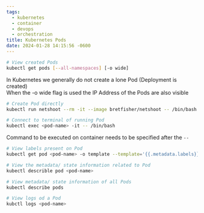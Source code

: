 ```yaml
---
tags:
  - kubernetes
  - container
  - devops
  - orchestration
title: Kubernetes Pods
date: 2024-01-28 14:15:56 -0600
---
```


````bash
# View created Pods
kubectl get pods [--all-namespaces] [-o wide]
````

In Kubernetes we generally do not create a lone Pod (Deployment is created)  
When the -o wide flag is used the IP Address of the Pods are also visible

````bash
# Create Pod directly
kubectl run netshoot --rm -it --image bretfisher/netshoot -- /bin/bash

# Connect to terminal of running Pod
kubectl exec <pod-name> -it -- /bin/bash
````

Command to be executed on container needs to be specified after the `--`

````bash
# View labels present on Pod
kubectl get pod <pod-name> -o template --template='{{.metadata.labels}}'

# View the metadata/ state information related to Pod
kubectl describle pod <pod-name>

# View metadata/ state information of all Pods
kubectl describe pods

# View logs od a Pod
kubctl logs <pod-name>
````
